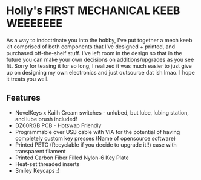# Holly's FIRST MECHANICAL KEEB WEEEEEEE
As a way to indoctrinate you into the hobby, I've put together a mech keeb kit comprised of both components that I've designed + printed, and purchased off-the-shelf stuff. I've left room in the design so that in the future you can make your own decisions on additions/upgrades as you see fit. Sorry for teasing it for so long, I realized it was much easier to just give up on designing my own electronics and just outsource dat ish lmao. I hope it treats you well.

## Features
* NovelKeys x Kailh Cream switches - unlubed, but lube, lubing station, and lube brush included!
* DZ60RGB PCB - Hotswap Friendly
* Programmable over USB cable with VIA for the potential of having completely custom key presses (Name of opensource software)
* Printed PETG (Recyclable if you decide to upgrade it!!) case with transparent filament
* Printed Carbon Fiber Filled Nylon-6 Key Plate
* Heat-set threaded inserts 
* Smiley Keycaps :)
